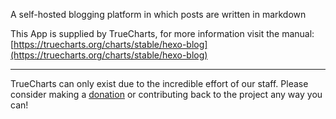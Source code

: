 A self-hosted blogging platform in which posts are written in markdown

This App is supplied by TrueCharts, for more information visit the manual: [https://truecharts.org/charts/stable/hexo-blog](https://truecharts.org/charts/stable/hexo-blog)

---

TrueCharts can only exist due to the incredible effort of our staff.
Please consider making a [donation](https://truecharts.org/sponsor) or contributing back to the project any way you can!
